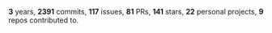 **3** years, **2391** commits, **117** issues, **81** PRs, **141** stars, **22** personal projects, **9** repos contributed to.
